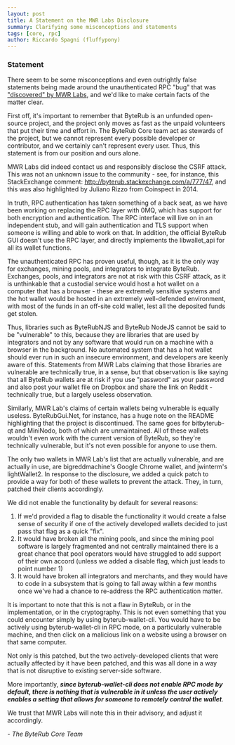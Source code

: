 ```yaml
---
layout: post
title: A Statement on the MWR Labs Disclosure
summary: Clarifying some misconceptions and statements
tags: [core, rpc]
author: Riccardo Spagni (fluffypony)
---
```


### Statement

There seem to be some misconceptions and even outrightly false statements being made around the unauthenticated RPC "bug" that was ["discovered" by MWR Labs](https://labs.mwrinfosecurity.com/advisories/csrf-vulnerability-allows-for-remote-compromise-of-byterub-wallets/), and we'd like to make certain facts of the matter clear.

First off, it's important to remember that ByteRub is an unfunded open-source project, and the project only moves as fast as the unpaid volunteers that put their time and effort in. The ByteRub Core team act as stewards of the project, but we cannot represent every possible developer or contributor, and we certainly can't represent every user. Thus, this statement is from our position and ours alone.

MWR Labs did indeed contact us and responsibly disclose the CSRF attack. This was not an unknown issue to the community - see, for instance, this StackExchange comment: http://byterub.stackexchange.com/a/777/47, and this was also highlighted by Juliano Rizzo from Coinspect in 2014.

In truth, RPC authentication has taken something of a back seat, as we have been working on replacing the RPC layer with 0MQ, which has support for both encryption and authentication. The RPC interface will live on in an independent stub, and will gain authentication and TLS support when someone is willing and able to work on that. In addition, the official ByteRub GUI doesn't use the RPC layer, and directly implements the libwallet_api for all its wallet functions.

The unauthenticated RPC has proven useful, though, as it is the only way for exchanges, mining pools, and integrators to integrate ByteRub. Exchanges, pools, and integrators are not at risk with this CSRF attack, as it is unthinkable that a custodial service would host a hot wallet on a computer that has a browser - these are extremely sensitive systems and the hot wallet would be hosted in an extremely well-defended environment, with most of the funds in an off-site cold wallet, lest all the deposited funds get stolen.

Thus, libraries such as ByteRubNJS and ByteRub NodeJS cannot be said to be "vulnerable" to this, because they are libraries that are used by integrators and not by any software that would run on a machine with a browser in the background. No automated system that has a hot wallet should ever run in such an insecure environment, and developers are keenly aware of this. Statements from MWR Labs claiming that those libraries are vulnerable are technically true, in a sense, but that observation is like saying that all ByteRub wallets are at risk if you use "password" as your password and also post your wallet file on Dropbox and share the link on Reddit - technically true, but a largely useless observation.

Similarly, MWR Lab's claims of certain wallets being vulnerable is equally useless. ByteRubGui.Net, for instance, has a huge note on the README highlighting that the project is discontinued. The same goes for bitbyterub-qt and MiniNodo, both of which are unmaintained. All of these wallets wouldn't even work with the current version of ByteRub, so they're technically vulnerable, but it's not even possible for anyone to use them.

The only two wallets in MWR Lab's list that are actually vulnerable, and are actually in use, are bigreddmachine's Google Chrome wallet, and jwinterm's lightWallet2. In response to the disclosure, we added a quick patch to provide a way for both of these wallets to prevent the attack. They, in turn, patched their clients accordingly.

We did not enable the functionality by default for several reasons:

1. If we'd provided a flag to disable the functionality it would create a false sense of security if one of the actively developed wallets decided to just pass that flag as a quick "fix".
2. It would have broken all the mining pools, and since the mining pool software is largely fragmented and not centrally maintained there is a great chance that pool operators would have struggled to add support of their own accord (unless we added a disable flag, which just leads to point number 1)
3. It would have broken all integrators and merchants, and they would have to code in a subsystem that is going to fall away within a few months once we've had a chance to re-address the RPC authentication matter.

It is important to note that this is not a flaw in ByteRub, or in the implementation, or in the cryptography. This is not even something that you could encounter simply by using byterub-wallet-cli. You would have to be actively using byterub-wallet-cli in RPC mode, on a particularly vulnerable machine, and then click on a malicious link on a website using a browser on that same computer.

Not only is this patched, but the two actively-developed clients that were actually affected by it have been patched, and this was all done in a way that is not disruptive to existing server-side software.

More importantly, ***since byterub-wallet-cli does not enable RPC mode by default, there is nothing that is vulnerable in it unless the user actively enables a setting that allows for someone to remotely control the wallet***.

We trust that MWR Labs will note this in their advisory, and adjust it accordingly.

*- The ByteRub Core Team*